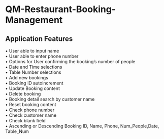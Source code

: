 # QM-Restaurant-Booking-Management
## Application Features  
•	User able to input name  
•	User able to enter phone number  
•	Options for User confirming the booking’s number of people  
•	Date and Time selections  
•	Table Number selections  
•	Add new bookings  
•	Booking ID autoincrement   
•	Update Booking content  
•	Delete booking   
•	Booking detail search by customer name  
•	Reset booking content  
•	Check phone number   
•	Check customer name  
•	Check blank field  
•	Ascending or Descending Booking ID, Name, Phone, Num_People,Date, Table_Num  
